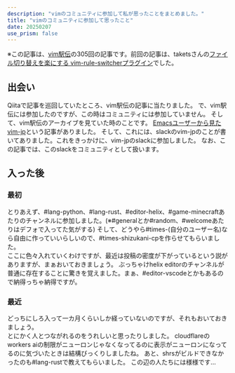 ```yaml
---
description: "vimのコミュニティに参加して私が思ったことをまとめました。"
title: "vimのコミュニティに参加して思ったこと"
date: 20250207
use_prism: false
---
```

※この記事は、[vim駅伝](https://vim-jp.org/ekiden/)の305回の記事です。前回の記事は、taketsさんの[ファイル切り替えを楽にする vim-rule-switcherプラグイン](https://zenn.dev/takets/articles/eab18374e758f5)でした。
## 出会い
Qiitaで記事を巡回していたところ、vim駅伝の記事に当たりました。
で、vim駅伝には参加したのですが、この時はコミュニティには参加していません。
そして、vim駅伝のアーカイブを見ていた時のことです。
[Emacsユーザーから見たvim-jp](https://www.takeokunn.org/posts/poem/20240117104306-perspective_of_vim_jp_from_emacser/)という記事がありました。
そして、これには、slackのvim-jpのことが書いてありました。これをきっかけに、vim-jpのslackに参加しました。
なお、この記事では、このslackをコミュニティとして扱います。
## 入った後
### 最初
とりあえず、#lang-python、#lang-rust、#editor-helix、#game-minecraftあたりのチャンネルに参加しました。(※#generalとか#random、#welcomeあたりはデフォで入ってた気がする)
そして、どうやら#times-(自分のユーザー名)なら自由に作っていいらしいので、#times-shizukani-cpを作らせてもらいました。  
ここに色々入れていくわけですが、最近は投稿の密度が下がっているという説がありますが、まぁおいておきましょう。
ぶっちゃけhelix editorのチャンネルが普通に存在することに驚きを覚えました。まぁ、#editor-vscodeとかもあるので納得っちゃ納得ですが。
### 最近
どっちにしろ入って一カ月くらいしか経っていないのですが、それもおいておきましょう。  
とにかく人とつながれるのをうれしいと思ったりしました。
cloudflareのworkers aiの制限がニューロンじゃなくなってるのに表示がニューロンになってるのに気づいたときは結構びっくりしましたね。
あと、shrsがビルドできなかったのも#lang-rustで教えてもらいました。
この辺の人たちには様様です…
